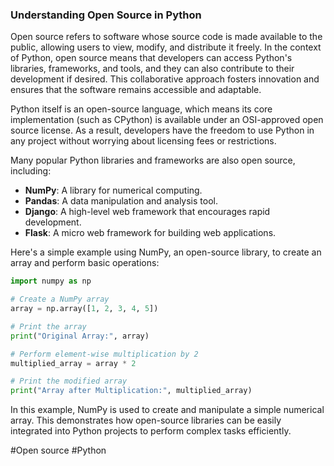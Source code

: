 ### Understanding Open Source in Python

Open source refers to software whose source code is made available to the public, allowing users to view, modify, and distribute it freely. In the context of Python, open source means that developers can access Python's libraries, frameworks, and tools, and they can also contribute to their development if desired. This collaborative approach fosters innovation and ensures that the software remains accessible and adaptable.

Python itself is an open-source language, which means its core implementation (such as CPython) is available under an OSI-approved open source license. As a result, developers have the freedom to use Python in any project without worrying about licensing fees or restrictions.

Many popular Python libraries and frameworks are also open source, including:
- **NumPy**: A library for numerical computing.
- **Pandas**: A data manipulation and analysis tool.
- **Django**: A high-level web framework that encourages rapid development.
- **Flask**: A micro web framework for building web applications.

Here's a simple example using NumPy, an open-source library, to create an array and perform basic operations:

```python
import numpy as np

# Create a NumPy array
array = np.array([1, 2, 3, 4, 5])

# Print the array
print("Original Array:", array)

# Perform element-wise multiplication by 2
multiplied_array = array * 2

# Print the modified array
print("Array after Multiplication:", multiplied_array)
```

In this example, NumPy is used to create and manipulate a simple numerical array. This demonstrates how open-source libraries can be easily integrated into Python projects to perform complex tasks efficiently.

#Open source #Python